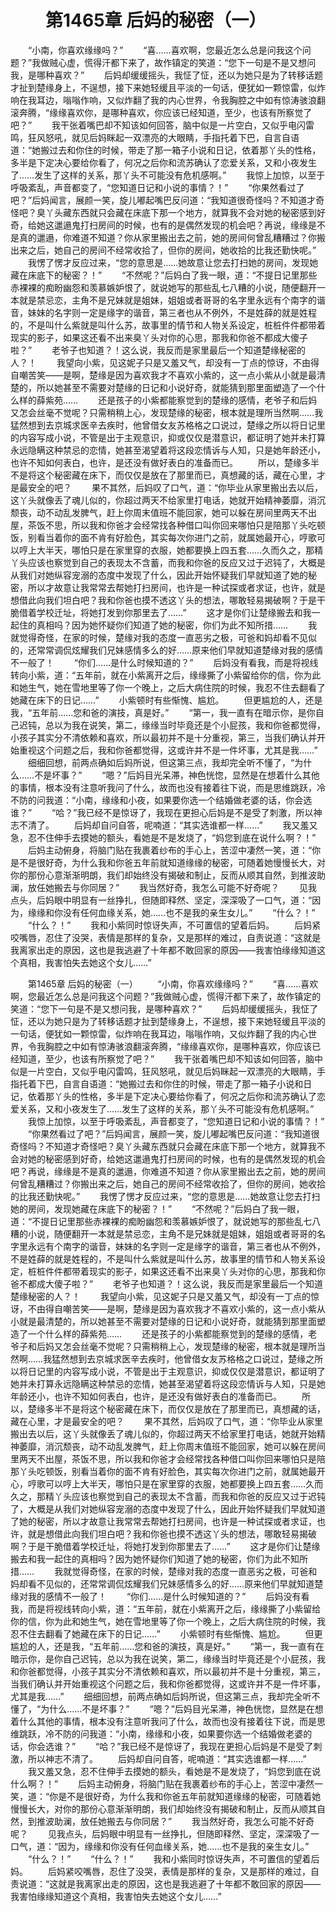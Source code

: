 # 　　第1465章 后妈的秘密（一）
　　“小南，你喜欢缘缘吗？”
　　“喜……喜欢啊，您最近怎么总是问我这个问题？”我做贼心虚，慌得汗都下来了，故作镇定的笑道：“您下一句是不是又想问我，是哪种喜欢？”
　　后妈却缓缓摇头，我怔了怔，还以为她只是为了转移话题才扯到楚缘身上，不逞想，接下来她轻缓且平淡的一句话，便犹如一颗惊雷，似炸响在我耳边，嗡嗡作响，又似炸翻了我的内心世界，令我胸腔之中如有惊涛骇浪翻滚奔腾，“缘缘喜欢你，是哪种喜欢，你应该已经知道，至少，也该有所察觉了吧？”
　　我干张着嘴巴却不知该如何回答，脑中似是一片空白，又似乎电闪雷鸣，狂风怒吼，就见后妈眯起一双漂亮的大眼睛，手指托着下巴，自言自语道：“她搬过去和你住的时候，带走了那一箱子小说和日记，依着那丫头的性格，多半是下定决心要给你看了，何况之后你和流苏确认了恋爱关系，又和小夜发生了……发生了这样的关系，那丫头不可能没有危机感啊。”
　　我惊上加惊，以至于呼吸紊乱，声音都变了，“您知道日记和小说的事情？！”
　　“你果然看过了吧？”后妈闻言，展颜一笑，旋儿嘟起嘴巴反问道：“我知道很奇怪吗？不知道才奇怪吧？臭丫头藏东西就只会藏在床底下那一个地方，就算我不会对她的秘密感到好奇，给她这邋遢鬼打扫房间的时候，也有的是偶然发现的机会吧？再说，缘缘是不是真的邋遢，你难道不知道？你从家里搬出去之前，她的房间何曾乱糟糟过？你搬出来之后，她自己的房间不经常收拾了，但你的房间，她收拾的比我还勤快呢。”
　　我愣了愣才反应过来，“您的意思是……她故意让您去打扫她的房间，发现她藏在床底下的秘密？！”
　　“不然呢？”后妈白了我一眼，道：“不提日记里那些赤裸裸的痴盼幽怨和羡慕嫉妒恨了，就说她写的那些乱七八糟的小说，随便翻开一本就是禁忌恋，主角不是兄妹就是姐妹，姐姐或者哥哥的名字里永远有个南字的谐音，妹妹的名字则一定是缘字的谐音，第三者也从不例外，不是姓薛的就是姓程的，不是叫什么紫就是叫什么苏，故事里的情节和人物关系设定，桩桩件件都带着现实的影子，如果这还看不出来臭丫头对你的心思，那我和你爸不都成大傻子啦？”
　　老爷子也知道？！这么说，我反而是家里最后一个知道楚缘秘密的人？！
　　我望向小紫，见这妮子只是又羞又气，却没有一丁点的惊讶，不由得自嘲苦笑——是啊，楚缘是因为喜欢我才不喜欢小紫的，这一点小紫从小就是最清楚的，所以她甚至不需要对楚缘的日记和小说好奇，就能猜到那里面塑造了一个什么样的薛紫苑……
　　还是孩子的小紫都能察觉到的楚缘的感情，老爷子和后妈又怎会丝毫不觉呢？只需稍稍上心，发现楚缘的秘密，根本就是理所当然啊……我猛然想到去京城求医辛去疾时，他曾借女友苏格格之口说过，楚缘之所以将日记里的内容写成小说，不管是出于主观意识，抑或仅仅是潜意识，都证明了她并未打算永远隐瞒这种禁忌的恋情，她甚至渴望着将这段恋情诉与人知，只是她年龄还小，也许不知如何表白，也许，是还没有做好表白的准备而已。
　　所以，楚缘多半不是将这个秘密藏在床下，而仅仅是放在了那里而已，真想藏的话，藏在心里，才是最安全的吧？
　　果不其然，后妈叹了口气，道：“你毕业从家里搬出去以后，这丫头就像丢了魂儿似的，你超过两天不给家里打电话，她就开始精神萎靡，消沉颓丧，动不动乱发脾气，赶上你周末值班不能回家，她可以躲在房间里两天不出屋，茶饭不思，所以我和你爸才会经常找各种借口叫你回来哪怕只是陪那丫头吃顿饭，别看当着你的面不肯有好脸色，其实每次你进门之前，就属她最开心，哼歌可以哼上大半天，哪怕只是在家里穿的衣服，她都要换上四五套……久而久之，那精丫头应该也察觉到自己的表现太不含蓄，而我和你爸的反应又过于迟钝了，大概是从我们对她纵容宠溺的态度中发现了什么，因此开始怀疑我们早就知道了她的秘密，所以才故意让我常常去帮她打扫房间，也许是一种试探或者求证，也许，就是想借此向我们坦白吧？我和你爸也摸不透这丫头的想法，哪敢轻易揭破啊？于是干脆借着学校迁址，将她打发到你那里去了……”
　　这才是你们让楚缘搬去和我一起住的真相吗？因为她怀疑你们知道了她的秘密，你们为此不知所措……
　　我就觉得奇怪，在家的时候，楚缘对我的态度一直恶劣之极，可爸和妈却看不见似的，还常常调侃炫耀我们兄妹感情多么的好……原来他们早就知道楚缘对我的感情不一般了！
　　“你们……是什么时候知道的？”
　　后妈没有看我，而是将视线转向小紫，道：“五年前，就在小紫离开之后，缘缘撕了小紫留给你的信，你为此和她生气，她在雪地里等了你一个晚上，之后大病住院的时候，我忍不住去翻看了她藏在床下的日记……”
　　小紫顿时有些惭愧、尴尬。
　　但更尴尬的人，还是我，“五年前……您和爸的演技，真是好。”
　　“第一，我一直有在暗示你，是你自己迟钝，总以为我在说笑，第二，缘缘当时毕竟还是个小屁孩，我和你爸都觉得，小孩子其实分不清依赖和喜欢，所以最初并不是十分重视，第三，当我们确认并开始重视这个问题之后，我和你爸都觉得，这或许并不是一件坏事，尤其是我……”
　　细细回想，前两点确如后妈所说，但这第三点，我却完全听不懂了，“为什么……不是坏事？”
　　“嗯？”后妈目光呆滞，神色恍惚，显然是在想着什么其他的事情，根本没有注意听我问了什么，故而也没有接着往下说，而是思维跳跃，冷不防的问我道：“小南，缘缘和小夜，如果要你选一个结婚做老婆的话，你会选谁？”
　　“哈？”我已经不是惊讶了，我现在更担心后妈是不是受了刺激，所以神志不清了。
　　后妈却自问自答，呢喃道：“其实选谁都一样……”
　　我又羞又急，忍不住伸手去摸她的额头，看她是不是发烧了，“妈您到底在说什么啊？！”
　　后妈主动俯身，将脑门贴在我裹着纱布的手心上，苦涩中凄然一笑，道：“你是不是很好奇，为什么我和你爸五年前就知道缘缘的秘密，可随着她慢慢长大，对你的那份心意渐渐明朗，我们却始终没有揭破和制止，反而从顺其自然，到推波助澜，放任她搬去与你同居？”
　　我当然好奇，我怎么可能不好奇呢？
　　见我点头，后妈眼中明显有一丝挣扎，但随即释然、坚定，深深吸了一口气，道：“因为，缘缘和你没有任何血缘关系，她……也不是我的亲生女儿。”
　　“什么？！”
　　“什么？！”
　　我和小紫同时惊讶失声，不可置信的望着后妈。
　　后妈紧咬嘴唇，忍住了没哭，表情是那样的复杂，又是那样的难过，自责说道：“这就是我离家出走的原因，这也是我逃避了十年都不敢回家的原因——我害怕缘缘知道这个真相，我害怕失去她这个女儿……”

　　第1465章 后妈的秘密（一）
　　“小南，你喜欢缘缘吗？”
　　“喜……喜欢啊，您最近怎么总是问我这个问题？”我做贼心虚，慌得汗都下来了，故作镇定的笑道：“您下一句是不是又想问我，是哪种喜欢？”
　　后妈却缓缓摇头，我怔了怔，还以为她只是为了转移话题才扯到楚缘身上，不逞想，接下来她轻缓且平淡的一句话，便犹如一颗惊雷，似炸响在我耳边，嗡嗡作响，又似炸翻了我的内心世界，令我胸腔之中如有惊涛骇浪翻滚奔腾，“缘缘喜欢你，是哪种喜欢，你应该已经知道，至少，也该有所察觉了吧？”
　　我干张着嘴巴却不知该如何回答，脑中似是一片空白，又似乎电闪雷鸣，狂风怒吼，就见后妈眯起一双漂亮的大眼睛，手指托着下巴，自言自语道：“她搬过去和你住的时候，带走了那一箱子小说和日记，依着那丫头的性格，多半是下定决心要给你看了，何况之后你和流苏确认了恋爱关系，又和小夜发生了……发生了这样的关系，那丫头不可能没有危机感啊。”
　　我惊上加惊，以至于呼吸紊乱，声音都变了，“您知道日记和小说的事情？！”
　　“你果然看过了吧？”后妈闻言，展颜一笑，旋儿嘟起嘴巴反问道：“我知道很奇怪吗？不知道才奇怪吧？臭丫头藏东西就只会藏在床底下那一个地方，就算我不会对她的秘密感到好奇，给她这邋遢鬼打扫房间的时候，也有的是偶然发现的机会吧？再说，缘缘是不是真的邋遢，你难道不知道？你从家里搬出去之前，她的房间何曾乱糟糟过？你搬出来之后，她自己的房间不经常收拾了，但你的房间，她收拾的比我还勤快呢。”
　　我愣了愣才反应过来，“您的意思是……她故意让您去打扫她的房间，发现她藏在床底下的秘密？！”
　　“不然呢？”后妈白了我一眼，道：“不提日记里那些赤裸裸的痴盼幽怨和羡慕嫉妒恨了，就说她写的那些乱七八糟的小说，随便翻开一本就是禁忌恋，主角不是兄妹就是姐妹，姐姐或者哥哥的名字里永远有个南字的谐音，妹妹的名字则一定是缘字的谐音，第三者也从不例外，不是姓薛的就是姓程的，不是叫什么紫就是叫什么苏，故事里的情节和人物关系设定，桩桩件件都带着现实的影子，如果这还看不出来臭丫头对你的心思，那我和你爸不都成大傻子啦？”
　　老爷子也知道？！这么说，我反而是家里最后一个知道楚缘秘密的人？！
　　我望向小紫，见这妮子只是又羞又气，却没有一丁点的惊讶，不由得自嘲苦笑——是啊，楚缘是因为喜欢我才不喜欢小紫的，这一点小紫从小就是最清楚的，所以她甚至不需要对楚缘的日记和小说好奇，就能猜到那里面塑造了一个什么样的薛紫苑……
　　还是孩子的小紫都能察觉到的楚缘的感情，老爷子和后妈又怎会丝毫不觉呢？只需稍稍上心，发现楚缘的秘密，根本就是理所当然啊……我猛然想到去京城求医辛去疾时，他曾借女友苏格格之口说过，楚缘之所以将日记里的内容写成小说，不管是出于主观意识，抑或仅仅是潜意识，都证明了她并未打算永远隐瞒这种禁忌的恋情，她甚至渴望着将这段恋情诉与人知，只是她年龄还小，也许不知如何表白，也许，是还没有做好表白的准备而已。
　　所以，楚缘多半不是将这个秘密藏在床下，而仅仅是放在了那里而已，真想藏的话，藏在心里，才是最安全的吧？
　　果不其然，后妈叹了口气，道：“你毕业从家里搬出去以后，这丫头就像丢了魂儿似的，你超过两天不给家里打电话，她就开始精神萎靡，消沉颓丧，动不动乱发脾气，赶上你周末值班不能回家，她可以躲在房间里两天不出屋，茶饭不思，所以我和你爸才会经常找各种借口叫你回来哪怕只是陪那丫头吃顿饭，别看当着你的面不肯有好脸色，其实每次你进门之前，就属她最开心，哼歌可以哼上大半天，哪怕只是在家里穿的衣服，她都要换上四五套……久而久之，那精丫头应该也察觉到自己的表现太不含蓄，而我和你爸的反应又过于迟钝了，大概是从我们对她纵容宠溺的态度中发现了什么，因此开始怀疑我们早就知道了她的秘密，所以才故意让我常常去帮她打扫房间，也许是一种试探或者求证，也许，就是想借此向我们坦白吧？我和你爸也摸不透这丫头的想法，哪敢轻易揭破啊？于是干脆借着学校迁址，将她打发到你那里去了……”
　　这才是你们让楚缘搬去和我一起住的真相吗？因为她怀疑你们知道了她的秘密，你们为此不知所措……
　　我就觉得奇怪，在家的时候，楚缘对我的态度一直恶劣之极，可爸和妈却看不见似的，还常常调侃炫耀我们兄妹感情多么的好……原来他们早就知道楚缘对我的感情不一般了！
　　“你们……是什么时候知道的？”
　　后妈没有看我，而是将视线转向小紫，道：“五年前，就在小紫离开之后，缘缘撕了小紫留给你的信，你为此和她生气，她在雪地里等了你一个晚上，之后大病住院的时候，我忍不住去翻看了她藏在床下的日记……”
　　小紫顿时有些惭愧、尴尬。
　　但更尴尬的人，还是我，“五年前……您和爸的演技，真是好。”
　　“第一，我一直有在暗示你，是你自己迟钝，总以为我在说笑，第二，缘缘当时毕竟还是个小屁孩，我和你爸都觉得，小孩子其实分不清依赖和喜欢，所以最初并不是十分重视，第三，当我们确认并开始重视这个问题之后，我和你爸都觉得，这或许并不是一件坏事，尤其是我……”
　　细细回想，前两点确如后妈所说，但这第三点，我却完全听不懂了，“为什么……不是坏事？”
　　“嗯？”后妈目光呆滞，神色恍惚，显然是在想着什么其他的事情，根本没有注意听我问了什么，故而也没有接着往下说，而是思维跳跃，冷不防的问我道：“小南，缘缘和小夜，如果要你选一个结婚做老婆的话，你会选谁？”
　　“哈？”我已经不是惊讶了，我现在更担心后妈是不是受了刺激，所以神志不清了。
　　后妈却自问自答，呢喃道：“其实选谁都一样……”
　　我又羞又急，忍不住伸手去摸她的额头，看她是不是发烧了，“妈您到底在说什么啊？！”
　　后妈主动俯身，将脑门贴在我裹着纱布的手心上，苦涩中凄然一笑，道：“你是不是很好奇，为什么我和你爸五年前就知道缘缘的秘密，可随着她慢慢长大，对你的那份心意渐渐明朗，我们却始终没有揭破和制止，反而从顺其自然，到推波助澜，放任她搬去与你同居？”
　　我当然好奇，我怎么可能不好奇呢？
　　见我点头，后妈眼中明显有一丝挣扎，但随即释然、坚定，深深吸了一口气，道：“因为，缘缘和你没有任何血缘关系，她……也不是我的亲生女儿。”
　　“什么？！”
　　“什么？！”
　　我和小紫同时惊讶失声，不可置信的望着后妈。
　　后妈紧咬嘴唇，忍住了没哭，表情是那样的复杂，又是那样的难过，自责说道：“这就是我离家出走的原因，这也是我逃避了十年都不敢回家的原因——我害怕缘缘知道这个真相，我害怕失去她这个女儿……”
